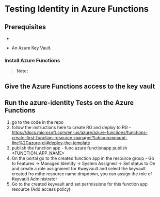 # Testing Identity in Azure Functions

## Prerequisites

-

- An Azure Key Vault.

### Install Azure Functions

> **Note:**

## Give the Azure Functions access to the key vault

## Run the azure-identity Tests on the Azure Functions

1. go to the code in the repo
2. follow the instructions here to create RG and deploy to RG - https://docs.microsoft.com/en-us/azure/azure-functions/functions-create-first-function-resource-manager?tabs=command-line%2Cazure-cli#deploy-the-template
3. publish the function app - func azure functionapp publish <FUNCTION_APP_NAME>
4. On the portal go to the created function app in the resource group - Go to Features -> Managed Identity -> System Assigned -> Set status to On and create a role assignment for Kweyvault and select the keyvault created fro mthe resource name dropdown, you can assign the role of Keyvault Administrator
5. Go to the created keyvault and set permissions for this function app resource (Add access policy)
